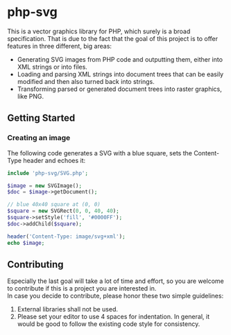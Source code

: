 # php-svg
This is a vector graphics library for PHP, which surely is a broad
specification. That is due to the fact that the goal of this project is to
offer features in three different, big areas:

- Generating SVG images from PHP code and outputting them, either into XML
    strings or into files.
- Loading and parsing XML strings into document trees that can be easily
    modified and then also turned back into strings.
- Transforming parsed or generated document trees into raster graphics,
    like PNG.



## Getting Started

### Creating an image

The following code generates a SVG with a blue square, sets the Content-Type
header and echoes it:

```php
include 'php-svg/SVG.php';

$image = new SVGImage();
$doc = $image->getDocument();

// blue 40x40 square at (0, 0)
$square = new SVGRect(0, 0, 40, 40);
$square->setStyle('fill', '#0000FF');
$doc->addChild($square);

header('Content-Type: image/svg+xml');
echo $image;
```


## Contributing

Especially the last goal will take a lot of time and effort, so you are welcome
to contribute if this is a project you are interested in.  
In case you decide to contribute, please honor these two simple guidelines:

1. External libraries shall not be used.
2. Please set your editor to use 4 spaces for indentation. In general, it would
    be good to follow the existing code style for consistency.
